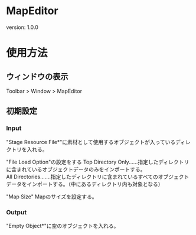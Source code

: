 # MapEditor
 version: 1.0.0

# 使用方法
## ウィンドウの表示
Toolbar > Window > MapEditor
 
## 初期設定
### Input
"Stage Resource File*"に素材として使用するオブジェクトが入っているディレクトリを入れる。
 
"File Load Option"の設定をする
 Top Directory Only......指定したディレクトリに含まれているオブジェクトデータのみをインポートする。<br>
 All Directories.......指定したディレクトリに含まれているすべてのオブジェクトデータをインポートする。（中にあるディレクトリ内も対象となる）<br>
 
 "Map Size"
 Mapのサイズを設定する。
  
### Output
 "Empty Object*"に空のオブジェクトを入れる。
